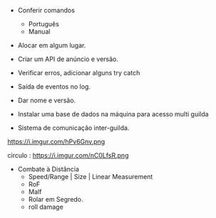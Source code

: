 - Conferir comandos 
  - Português
  - Manual

- Alocar em algum lugar. 
- Criar um API de anúncio e versão.
- Verificar erros, adicionar alguns try catch
- Saída de eventos no log. 
- Dar nome e versão. 
- Instalar uma base de dados na máquina para acesso multi guilda
- Sistema de comunicação inter-guilda.

https://i.imgur.com/hPv6Gnv.png

circulo : https://i.imgur.com/nC0LfsR.png




- Combate à Distância
  - Speed/Range | Size | Linear Measurement
  - RoF
  - Malf
  - Rolar em Segredo.
  - roll damage

